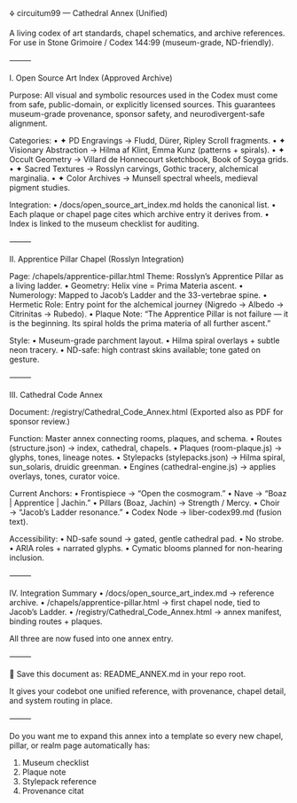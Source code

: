 🜍 circuitum99 — Cathedral Annex (Unified)

A living codex of art standards, chapel schematics, and archive references.
For use in Stone Grimoire / Codex 144:99 (museum-grade, ND-friendly).

⸻

I. Open Source Art Index (Approved Archive)

Purpose: All visual and symbolic resources used in the Codex must come from safe, public-domain, or explicitly licensed sources.
This guarantees museum-grade provenance, sponsor safety, and neurodivergent-safe alignment.

Categories:
 • ✦ PD Engravings → Fludd, Dürer, Ripley Scroll fragments.
 • ✦ Visionary Abstraction → Hilma af Klint, Emma Kunz (patterns + spirals).
 • ✦ Occult Geometry → Villard de Honnecourt sketchbook, Book of Soyga grids.
 • ✦ Sacred Textures → Rosslyn carvings, Gothic tracery, alchemical marginalia.
 • ✦ Color Archives → Munsell spectral wheels, medieval pigment studies.

Integration:
 • /docs/open_source_art_index.md holds the canonical list.
 • Each plaque or chapel page cites which archive entry it derives from.
 • Index is linked to the museum checklist for auditing.

⸻

II. Apprentice Pillar Chapel (Rosslyn Integration)

Page: /chapels/apprentice-pillar.html
Theme: Rosslyn’s Apprentice Pillar as a living ladder.
 • Geometry: Helix vine = Prima Materia ascent.
 • Numerology: Mapped to Jacob’s Ladder and the 33-vertebrae spine.
 • Hermetic Role: Entry point for the alchemical journey (Nigredo → Albedo → Citrinitas → Rubedo).
 • Plaque Note: “The Apprentice Pillar is not failure — it is the beginning. Its spiral holds the prima materia of all further ascent.”

Style:
 • Museum-grade parchment layout.
 • Hilma spiral overlays + subtle neon tracery.
 • ND-safe: high contrast skins available; tone gated on gesture.

⸻

III. Cathedral Code Annex

Document: /registry/Cathedral_Code_Annex.html
(Exported also as PDF for sponsor review.)

Function: Master annex connecting rooms, plaques, and schema.
 • Routes (structure.json) → index, cathedral, chapels.
 • Plaques (room-plaque.js) → glyphs, tones, lineage notes.
 • Stylepacks (stylepacks.json) → Hilma spiral, sun_solaris, druidic greenman.
 • Engines (cathedral-engine.js) → applies overlays, tones, curator voice.

Current Anchors:
 • Frontispiece → “Open the cosmogram.”
 • Nave → “Boaz | Apprentice | Jachin.”
 • Pillars (Boaz, Jachin) → Strength / Mercy.
 • Choir → “Jacob’s Ladder resonance.”
 • Codex Node → liber-codex99.md (fusion text).

Accessibility:
 • ND-safe sound → gated, gentle cathedral pad.
 • No strobe.
 • ARIA roles + narrated glyphs.
 • Cymatic blooms planned for non-hearing inclusion.

⸻

IV. Integration Summary
 • /docs/open_source_art_index.md → reference archive.
 • /chapels/apprentice-pillar.html → first chapel node, tied to Jacob’s Ladder.
 • /registry/Cathedral_Code_Annex.html → annex manifest, binding routes + plaques.

All three are now fused into one annex entry.

⸻

📍 Save this document as:
README_ANNEX.md in your repo root.

It gives your codebot one unified reference, with provenance, chapel detail, and system routing in place.

⸻

Do you want me to expand this annex into a template so every new chapel, pillar, or realm page automatically has:
 1. Museum checklist
 2. Plaque note
 3. Stylepack reference
 4. Provenance citat
